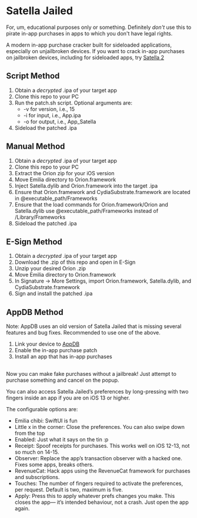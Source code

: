 # Satella Jailed

For, um, educational purposes only or something. Definitely *don't* use this to pirate in-app purchases in apps to which you don't have legal rights.

A modern in-app purchase cracker built for sideloaded applications, especially on unjailbroken devices. If you want to crack in-app purchases on jailbroken devices, including for sideloaded apps, try [Satella 2][1]

## Script Method

1. Obtain a *decrypted* .ipa of your target app
2. Clone this repo to your PC
3. Run the patch.sh script. Optional arguments are:
	- -v for version, i.e., 15
	- -i for input, i.e., App.ipa
	- -o for output, i.e., App\_Satella
4. Sideload the patched .ipa

## Manual Method

1. Obtain a *decrypted* .ipa of your target app
2. Clone this repo to your PC
3. Extract the Orion zip for your iOS version
4. Move Emilia directory to Orion.framework
5. Inject Satella.dylib and Orion.framework into the target .ipa
6. Ensure that Orion.framework and CydiaSubstrate.framework are located in @executable\_path/Frameworks
7. Ensure that the load commands for Orion.framework/Orion and Satella.dylib use @executable\_path/Frameworks instead of /Library/Frameworks
8. Sideload the patched .ipa

## E-Sign Method

1. Obtain a *decrypted* .ipa of your target app
2. Download the .zip of this repo and open in E-Sign
3. Unzip your desired Orion .zip
4. Move Emilia directory to Orion.framework
5. In Signature -\> More Settings, import Orion.framework, Satella.dylib, and CydiaSubstrate.framework
6. Sign and install the patched .ipa

## AppDB Method

Note: AppDB uses an old version of Satella Jailed that is missing several features and bug fixes. Recommended to use one of the above.

1. Link your device to [AppDB][2] 
2. Enable the in-app purchase patch
3. Install an app that has in-app purchases

## 

Now you can make fake purchases without a jailbreak! Just attempt to purchase something and cancel on the popup. 

You can also access Satella Jailed’s preferences by long-pressing with two fingers inside an app if you are on iOS 13 or higher.

The configurable options are:
- Emilia chibi: SwiftUI is fun
- Little x in the corner: Close the preferences. You can also swipe down from the top
- Enabled: Just what it says on the tin :p
- Receipt: Spoof receipts for purchases. This works well on iOS 12-13, not so much on 14-15.
- Observer: Replace the app’s transaction observer with a hacked one. Fixes some apps, breaks others.
- RevenueCat: Hack apps using the RevenueCat framework for purchases and subscriptions.
- Touches: The number of fingers required to activate the preferences, per request. Default is two, maximum is five.
- Apply: Press this to apply whatever prefs changes you make. This closes the app— it’s intended behaviour, not a crash. Just open the app again.

[1]:	https://github.com/Paisseon/Satella2
[2]:	https://appdb.to/?ref=cb9904cc802fa5380a7aa4c35fe0d0c1
